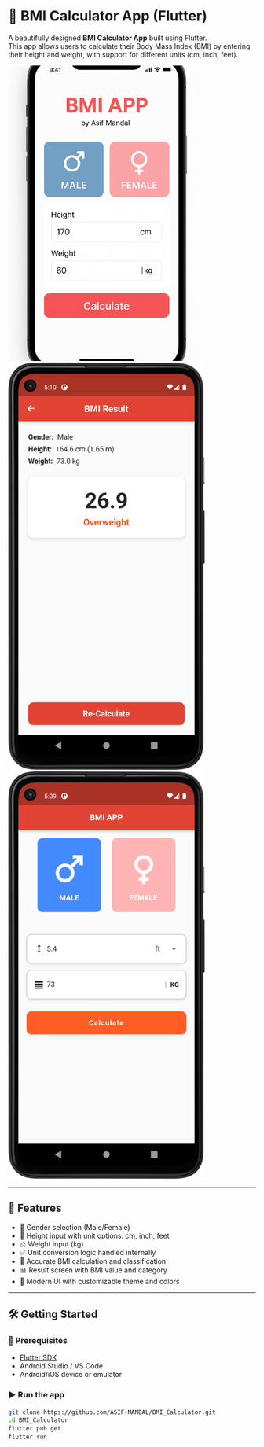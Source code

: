 # 🧮 BMI Calculator App (Flutter)

A beautifully designed **BMI Calculator App** built using Flutter.  
This app allows users to calculate their Body Mass Index (BMI) by entering their height and weight, with support for different units (cm, inch, feet).

<img src="assets/screenshots/bmi_preview.png" width="400" alt="BMI App Screenshot" />
<img src="assets/screenshots/home_page.png" width="400" alt="BMI App Screenshot" />
<img src="assets/screenshots/result_page.png" width="400" alt="BMI App Screenshot" />

---

## 🚀 Features

- 🔘 Gender selection (Male/Female)
- 📏 Height input with unit options: cm, inch, feet
- ⚖️ Weight input (kg)
- ✅ Unit conversion logic handled internally
- 🧠 Accurate BMI calculation and classification
- 📊 Result screen with BMI value and category
- 🎨 Modern UI with customizable theme and colors

---

## 🛠️ Getting Started

### 🔧 Prerequisites
- [Flutter SDK](https://flutter.dev/docs/get-started/install)
- Android Studio / VS Code
- Android/iOS device or emulator

### ▶️ Run the app

```bash
git clone https://github.com/ASIF-MANDAL/BMI_Calculator.git
cd BMI_Calculator
flutter pub get
flutter run
